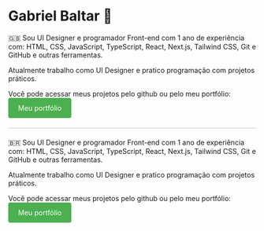 # Gabriel Baltar 🤙

<p>🇬🇧 Sou UI Designer e programador Front-end com 1 ano de experiência com: HTML, CSS, JavaScript, TypeScript, React, Next.js, Tailwind CSS, Git e GitHub e outras ferramentas.

Atualmente trabalho como UI Designer e pratico programação com projetos práticos.</p>

<p>Você pode acessar meus projetos pelo github ou pelo meu portfólio: <a href="https://www.gabrielbaltar.com.br/" style="background-color: #4CAF50; color: white; padding: 12px 20px; text-align: center; text-decoration: none; display: inline-block; border-radius: 4px; cursor: pointer;" target="_blank">Meu portfólio</a></p>

<style>
.thin-line {
  border-top: 1px solid #ccc;
  margin: 20px 0;
}
</style>

<div class="thin-line"></div>

<p>🇧🇷 Sou UI Designer e programador Front-end com 1 ano de experiência com: HTML, CSS, JavaScript, TypeScript, React, Next.js, Tailwind CSS, Git e GitHub e outras ferramentas.

Atualmente trabalho como UI Designer e pratico programação com projetos práticos.</p>

<p>Você pode acessar meus projetos pelo github ou pelo meu portfólio: <a href="https://www.gabrielbaltar.com.br/" style="background-color: #4CAF50; color: white; padding: 12px 20px; text-align: center; text-decoration: none; display: inline-block; border-radius: 4px; cursor: pointer;" target="_blank">Meu portfólio</a></p>






